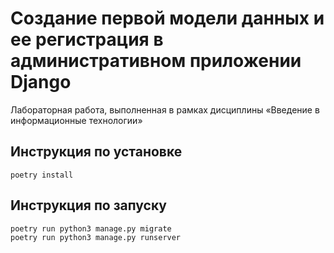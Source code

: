 # Создание первой модели данных и ее регистрация в административном приложении Django

Лабораторная работа, выполненная в рамках дисциплины «Введение в информационные технологии»

## Инструкция по установке

```shell
poetry install
```

## Инструкция по запуску

```shell
poetry run python3 manage.py migrate
poetry run python3 manage.py runserver
```
